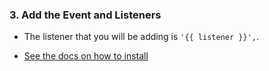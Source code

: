 ### 3. Add the Event and Listeners

* The listener that you will be adding is `'{{ listener }}',`.

* [See the docs on how to install](https://github.com/SocialiteProviders/Manager#3-add-the-event-and-listeners)
